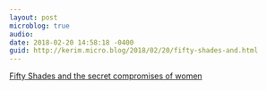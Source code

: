 ```yaml
---
layout: post
microblog: true
audio: 
date: 2018-02-20 14:58:18 -0400
guid: http://kerim.micro.blog/2018/02/20/fifty-shades-and.html
---
```

[Fifty Shades and the secret compromises of women](http://theweek.com/articles/754626/fifty-shades-secret-compromises-women)

